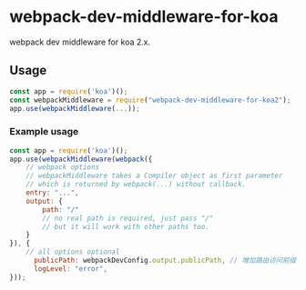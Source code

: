 # webpack-dev-middleware-for-koa
webpack dev middleware for koa 2.x.

## Usage

```javascript
const app = require('koa')();
const webpackMiddleware = require("webpack-dev-middleware-for-koa2");
app.use(webpackMiddleware(...));
```

### Example usage
```javascript
const app = require('koa')();
app.use(webpackMiddleware(webpack({
    // webpack options
    // webpackMiddleware takes a Compiler object as first parameter
    // which is returned by webpack(...) without callback.
    entry: "...",
    output: {
        path: "/"
        // no real path is required, just pass "/"
        // but it will work with other paths too.
    }
}), {
    // all options optional
      publicPath: webpackDevConfig.output.publicPath, // 增加路由访问前缀
      logLevel: "error",
}));
```